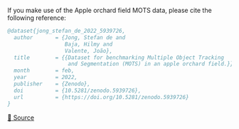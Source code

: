 If you make use of the Apple orchard field MOTS data, please cite the following reference:

```bibtex
@dataset{jong_stefan_de_2022_5939726,
  author       = {Jong, Stefan de and
                  Baja, Hilmy and
                  Valente, João},
  title        = {{Dataset for benchmarking Multiple Object Tracking
                   and Segmentation (MOTS) in an apple orchard field.}},
  month        = feb,
  year         = 2022,
  publisher    = {Zenodo},
  doi          = {10.5281/zenodo.5939726},
  url          = {https://doi.org/10.5281/zenodo.5939726}
}
```

[🔗 Source](https://zenodo.org/record/5939726#.Yk730X9Bzmg)
